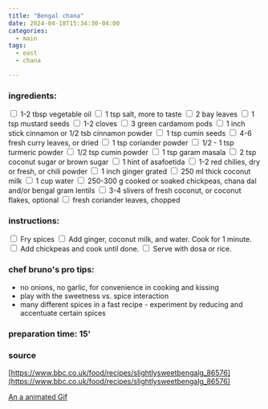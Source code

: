 ```yaml
---
title: "Bengal chana"
date: 2024-04-18T15:34:30-04:00
categories:
  - main 
tags:
  - east
  - chana

---
```


### ingredients:

<input type="checkbox"> 1-2 tbsp vegetable oil
<input type="checkbox"> 1 tsp salt, more to taste
<input type="checkbox"> 2 bay leaves
<input type="checkbox"> 1 tsp mustard seeds
<input type="checkbox"> 1-2 cloves
<input type="checkbox"> 3 green cardamom pods
<input type="checkbox"> 1 inch stick cinnamon or 1/2 tsb cinnamon powder
<input type="checkbox"> 1 tsp cumin seeds
<input type="checkbox"> 4-6 fresh curry leaves, or dried
<input type="checkbox"> 1 tsp coriander powder
<input type="checkbox"> 1/2 - 1 tsp turmeric powder
<input type="checkbox"> 1/2 tsp cumin powder
<input type="checkbox"> 1 tsp garam masala
<input type="checkbox"> 2 tsp coconut sugar or brown sugar
<input type="checkbox"> 1 hint of asafoetida
<input type="checkbox"> 1-2 red chilies, dry or fresh, or chili powder
<input type="checkbox"> 1 inch ginger grated
<input type="checkbox"> 250 ml thick coconut milk
<input type="checkbox"> 1 cup water
<input type="checkbox"> 250-300 g cooked or soaked chickpeas, chana dal and/or bengal gram lentils
<input type="checkbox"> 3-4 slivers of fresh coconut, or coconut flakes, optional
<input type="checkbox"> fresh coriander leaves, chopped 


### instructions:

<input type="checkbox"> Fry spices 
<input type="checkbox"> Add ginger, coconut milk, and water. Cook for 1 minute.
<input type="checkbox"> Add chickpeas and cook until done.
<input type="checkbox"> Serve with dosa or rice.

### chef bruno's pro tips:

- no onions, no garlic, for convenience in cooking and kissing
- play with the sweetness vs. spice interaction
- many different spices in a fast recipe - experiment by reducing and accentuate certain spices


### preparation time: 15'

### source

[https://www.bbc.co.uk/food/recipes/slightlysweetbengalg_86576](https://www.bbc.co.uk/food/recipes/slightlysweetbengalg_86576)


[An a animated Gif](assets/images/931v9i.gif)
